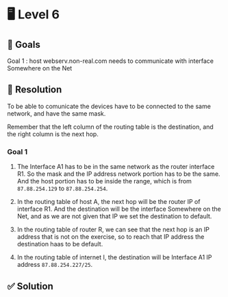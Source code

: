 # 🖥️ Level 6

## 🎯 Goals

Goal 1 : host webserv.non-real.com needs to communicate with interface Somewhere on the Net

## 🔧 Resolution

To be able to comunicate the devices have to be connected to the same network, and have the same mask.

Remember that the left column of the routing table is the destination, and the right column is the next hop.

### Goal 1

1. The Interface A1 has to be in the same network as the router interface R1. So the mask and the IP address network portion has to be the same. And the host portion has to be inside the range, which is from `87.88.254.129` to `87.88.254.254`.

2. In the routing table of host A, the next hop will be the router IP of interface R1. And the destination will be the interface Somewhere on the Net, and as we are not given that IP we set the destination to default.

3. In the routing table of router R, we can see that the next hop is an IP address that is not on the exercise, so to reach that IP address the destination haas to be default.

4. In the routing table of internet I, the destination will be Interface A1 IP address `87.88.254.227/25`.


## ✅ Solution

